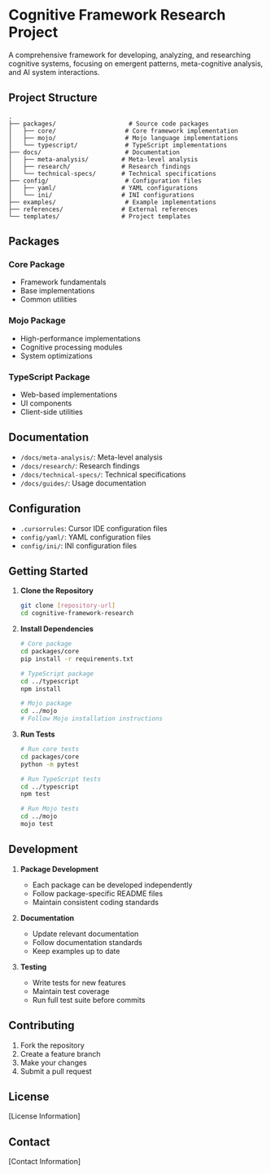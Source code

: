 # Cognitive Framework Research Project

A comprehensive framework for developing, analyzing, and researching cognitive systems, focusing on emergent patterns, meta-cognitive analysis, and AI system interactions.

## Project Structure

```
.
├── packages/                    # Source code packages
│   ├── core/                   # Core framework implementation
│   ├── mojo/                   # Mojo language implementations
│   └── typescript/             # TypeScript implementations
├── docs/                       # Documentation
│   ├── meta-analysis/         # Meta-level analysis
│   ├── research/              # Research findings
│   └── technical-specs/       # Technical specifications
├── config/                     # Configuration files
│   ├── yaml/                  # YAML configurations
│   └── ini/                   # INI configurations
├── examples/                   # Example implementations
├── references/                # External references
└── templates/                 # Project templates
```

## Packages

### Core Package
- Framework fundamentals
- Base implementations
- Common utilities

### Mojo Package
- High-performance implementations
- Cognitive processing modules
- System optimizations

### TypeScript Package
- Web-based implementations
- UI components
- Client-side utilities

## Documentation

- `/docs/meta-analysis/`: Meta-level analysis
- `/docs/research/`: Research findings
- `/docs/technical-specs/`: Technical specifications
- `/docs/guides/`: Usage documentation

## Configuration

- `.cursorrules`: Cursor IDE configuration files
- `config/yaml/`: YAML configuration files
- `config/ini/`: INI configuration files

## Getting Started

1. **Clone the Repository**
   ```bash
   git clone [repository-url]
   cd cognitive-framework-research
   ```

2. **Install Dependencies**
   ```bash
   # Core package
   cd packages/core
   pip install -r requirements.txt

   # TypeScript package
   cd ../typescript
   npm install

   # Mojo package
   cd ../mojo
   # Follow Mojo installation instructions
   ```

3. **Run Tests**
   ```bash
   # Run core tests
   cd packages/core
   python -m pytest

   # Run TypeScript tests
   cd ../typescript
   npm test

   # Run Mojo tests
   cd ../mojo
   mojo test
   ```

## Development

1. **Package Development**
   - Each package can be developed independently
   - Follow package-specific README files
   - Maintain consistent coding standards

2. **Documentation**
   - Update relevant documentation
   - Follow documentation standards
   - Keep examples up to date

3. **Testing**
   - Write tests for new features
   - Maintain test coverage
   - Run full test suite before commits

## Contributing

1. Fork the repository
2. Create a feature branch
3. Make your changes
4. Submit a pull request

## License

[License Information]

## Contact

[Contact Information]
